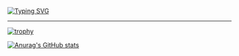 [![Typing SVG](https://readme-typing-svg.herokuapp.com?color=%2336BCF7&lines=Hi+,+I'm+Karabetskaya+Kristina+👋)](https://git.io/typing-svg) 

-------------
[![trophy](https://github-profile-trophy.vercel.app/?username=christinchick)](https://github.com/ryo-ma/github-profile-trophy)

[![Anurag's GitHub stats](https://github-readme-stats.vercel.app/api?username=christinchick)](https://github.com/anuraghazra/github-readme-stats)


